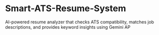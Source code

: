 # Smart-ATS-Resume-System
AI-powered resume analyzer that checks ATS compatibility, matches job descriptions, and provides keyword insights using Gemini AP
